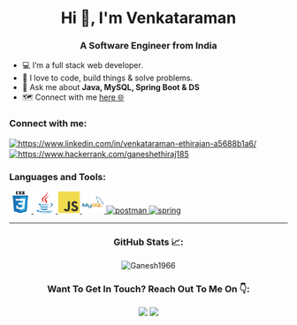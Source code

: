 <h1 align="center">Hi 👋, I'm Venkataraman</h1>
<h3 align="center">A Software Engineer from India</h3>

-   💻 I’m a full stack web developer.
-   🌱 I love to code, build things & solve problems. <br/>
-   💬 Ask me about **Java, MySQL, Spring Boot & DS**
-   🗺️ Connect with me <a target="_blank" href="https://venkataraman-ethirajan.netlify.app/">here 🌐</a> <br/>

<h3 align="left">Connect with me:</h3>
<p align="left">
<a href="https://www.linkedin.com/in/venkataraman-ethirajan-a5688b1a6/" target="_blank"><img align="center" src="https://raw.githubusercontent.com/rahuldkjain/github-profile-readme-generator/master/src/images/icons/Social/linked-in-alt.svg" alt="https://www.linkedin.com/in/venkataraman-ethirajan-a5688b1a6/" height="30" width="40" /></a>
<a href="www.hackerrank.com/ganeshethiraj185" target="_blank"><img align="center" src="https://raw.githubusercontent.com/rahuldkjain/github-profile-readme-generator/master/src/images/icons/Social/hackerrank.svg" alt="https://www.hackerrank.com/ganeshethiraj185" height="30" width="40" /></a>
</p>

<h3 align="left">Languages and Tools:</h3>
<p align="left"> 

 <a href="https://www.w3schools.com/css/" target="_blank" rel="noreferrer"> 
<img src="https://raw.githubusercontent.com/devicons/devicon/master/icons/css3/css3-original-wordmark.svg" alt="css3" width="40" height="40"/>
 </a>
<a href="https://www.java.com" target="_blank" rel="noreferrer"> <img src="https://raw.githubusercontent.com/devicons/devicon/master/icons/java/java-original.svg" alt="java" width="40" height="40"/> </a> <a href="https://developer.mozilla.org/en-US/docs/Web/JavaScript" target="_blank" rel="noreferrer"> <img src="https://raw.githubusercontent.com/devicons/devicon/master/icons/javascript/javascript-original.svg" alt="javascript" width="40" height="40"/> </a> <a href="https://www.mysql.com/" target="_blank" rel="noreferrer"> <img src="https://raw.githubusercontent.com/devicons/devicon/master/icons/mysql/mysql-original-wordmark.svg" alt="mysql" width="40" height="40"/> </a> <a href="https://postman.com" target="_blank" rel="noreferrer"> <img src="https://www.vectorlogo.zone/logos/getpostman/getpostman-icon.svg" alt="postman" width="40" height="40"/> </a> <a href="https://spring.io/" target="_blank" rel="noreferrer"> <img src="https://www.vectorlogo.zone/logos/springio/springio-icon.svg" alt="spring" width="40" height="40"/> </a> </p>

---

<h3 align="center"> GitHub Stats 📈:</h3>
<p align="center"><img align="center" src="https://github-readme-streak-stats.herokuapp.com?user=Ganesh1966&theme=react&hide_border=true&bg_color=0D1117" alt="Ganesh1966" /></p>

 
  <h3 align="center">Want To Get In Touch? Reach Out To Me On 👇:</h3>
  
  <p align="center">
    <a href="mailto:ganeshethiraj185@gmail.com"><img src="https://img.shields.io/badge/-GMAIL-D14836?style=for-the-badge&logo=gmail&logoColor=white"></a> 
    <a href="https://www.linkedin.com/in/venkataraman-ethirajan-a5688b1a6/"><img src="https://img.shields.io/badge/-LINKEDIN-0077B5?style=for-the-badge&logo=linkedin&logoColor=white"></a>
</p>

